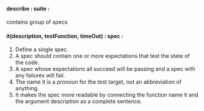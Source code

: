 #### describe : suite : 

contains group of specs  

#### it(description, testFunction, timeOut) : spec : 

1. Define a single spec. 
2. A spec should contain one or more expectations that test the state of the code.
3. A spec whose expectations all succeed will be passing and a spec with any failures will fail. 
4. The name it is a pronoun for the test target, not an abbreviation of anything. 
5. It makes the spec more readable by connecting the function name it and the argument description as a complete sentence.

